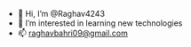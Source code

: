 - 👋 Hi, I’m @Raghav4243
- 👀 I’m interested in learning new technologies
- 📫 raghavbahri09@gmail.com


<!---
Raghav4243/Raghav4243 is a ✨ special ✨ repository because its `README.md` (this file) appears on your GitHub profile.
You can click the Preview link to take a look at your changes.
--->
